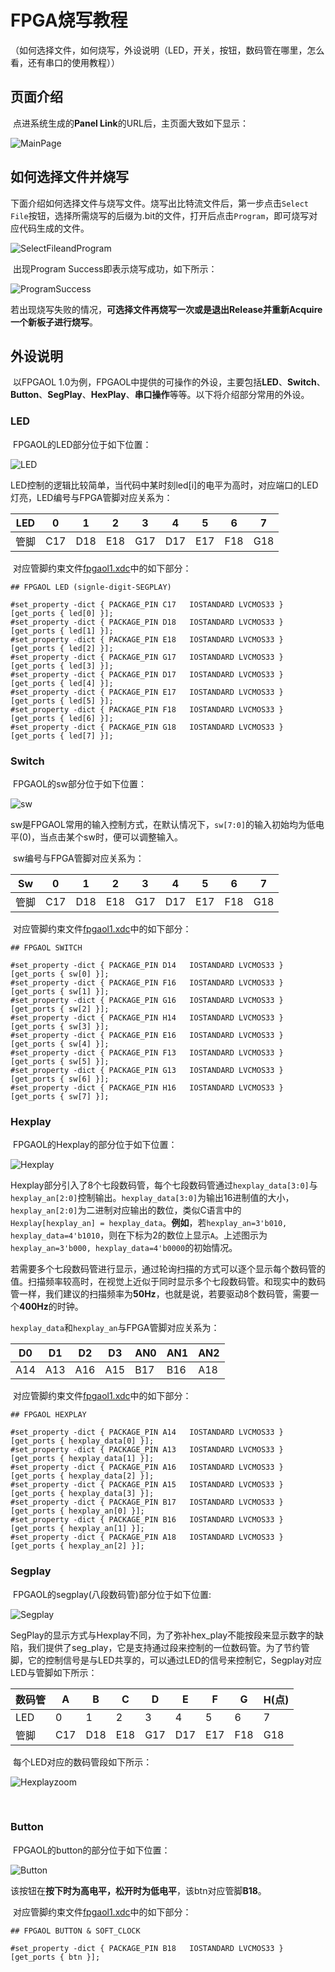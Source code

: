 # FPGA烧写教程

（如何选择文件，如何烧写，外设说明（LED，开关，按钮，数码管在哪里，怎么看，还有串口的使用教程））

## 页面介绍

​		点进系统生成的**Panel Link**的URL后，主页面大致如下显示：

![MainPage](./picture/FPGA烧写教程/MainPage.png)

## 如何选择文件并烧写

​		下面介绍如何选择文件与烧写文件。烧写出比特流文件后，第一步点击`Select File`按钮，选择所需烧写的后缀为.bit的文件，打开后点击`Program`，即可烧写对应代码生成的文件。

![SelectFileandProgram](./picture/FPGA烧写教程/SelectFileandProgram.png)

​		出现Program Success即表示烧写成功，如下所示：

![ProgramSuccess](./picture/FPGA烧写教程/ProgramSuccess.png)

​		若出现烧写失败的情况，**可选择文件再烧写一次或是退出Release并重新Acquire一个新板子进行烧写**。

## 外设说明

​		以FPGAOL 1.0为例，FPGAOL中提供的可操作的外设，主要包括**LED**、**Switch**、**Button**、**SegPlay**、**HexPlay**、**串口操作**等等。以下将介绍部分常用的外设。

### LED

​		FPGAOL的LED部分位于如下位置：

![LED](./picture/FPGA烧写教程/LED.png)

​		LED控制的逻辑比较简单，当代码中某时刻led[i]的电平为高时，对应端口的LED灯亮，LED编号与FPGA管脚对应关系为：

| LED  | 0    | 1    | 2    | 3    | 4    | 5    | 6    | 7    |
| ---- | ---- | ---- | ---- | ---- | ---- | ---- | ---- | ---- |
| 管脚 | C17  | D18  | E18  | G17  | D17  | E17  | F18  | G18  |

​		对应管脚约束文件[fpgaol1.xdc](https://fpgaol.ustc.edu.cn/download/fpgaol1.xdc)中的如下部分：

```
## FPGAOL LED (signle-digit-SEGPLAY)

#set_property -dict { PACKAGE_PIN C17   IOSTANDARD LVCMOS33 } [get_ports { led[0] }];
#set_property -dict { PACKAGE_PIN D18   IOSTANDARD LVCMOS33 } [get_ports { led[1] }];
#set_property -dict { PACKAGE_PIN E18   IOSTANDARD LVCMOS33 } [get_ports { led[2] }];
#set_property -dict { PACKAGE_PIN G17   IOSTANDARD LVCMOS33 } [get_ports { led[3] }];
#set_property -dict { PACKAGE_PIN D17   IOSTANDARD LVCMOS33 } [get_ports { led[4] }];
#set_property -dict { PACKAGE_PIN E17   IOSTANDARD LVCMOS33 } [get_ports { led[5] }];
#set_property -dict { PACKAGE_PIN F18   IOSTANDARD LVCMOS33 } [get_ports { led[6] }];
#set_property -dict { PACKAGE_PIN G18   IOSTANDARD LVCMOS33 } [get_ports { led[7] }];
```

### Switch

​		FPGAOL的sw部分位于如下位置：

![sw](./picture/FPGA烧写教程/sw.png)

​		sw是FPGAOL常用的输入控制方式，在默认情况下，`sw[7:0]`的输入初始均为低电平(0)，当点击某个sw时，便可以调整输入。

​		sw编号与FPGA管脚对应关系为：

| Sw   | 0    | 1    | 2    | 3    | 4    | 5    | 6    | 7    |
| ---- | ---- | ---- | ---- | ---- | ---- | ---- | ---- | ---- |
| 管脚 | C17  | D18  | E18  | G17  | D17  | E17  | F18  | G18  |

​		对应管脚约束文件[fpgaol1.xdc](https://fpgaol.ustc.edu.cn/download/fpgaol1.xdc)中的如下部分：

```
## FPGAOL SWITCH

#set_property -dict { PACKAGE_PIN D14   IOSTANDARD LVCMOS33 } [get_ports { sw[0] }];
#set_property -dict { PACKAGE_PIN F16   IOSTANDARD LVCMOS33 } [get_ports { sw[1] }];
#set_property -dict { PACKAGE_PIN G16   IOSTANDARD LVCMOS33 } [get_ports { sw[2] }];
#set_property -dict { PACKAGE_PIN H14   IOSTANDARD LVCMOS33 } [get_ports { sw[3] }];
#set_property -dict { PACKAGE_PIN E16   IOSTANDARD LVCMOS33 } [get_ports { sw[4] }];
#set_property -dict { PACKAGE_PIN F13   IOSTANDARD LVCMOS33 } [get_ports { sw[5] }];
#set_property -dict { PACKAGE_PIN G13   IOSTANDARD LVCMOS33 } [get_ports { sw[6] }];
#set_property -dict { PACKAGE_PIN H16   IOSTANDARD LVCMOS33 } [get_ports { sw[7] }];
```

### Hexplay

​		FPGAOL的Hexplay的部分位于如下位置：

![Hexplay](./picture/FPGA烧写教程/Hexplay.png)

​		Hexplay部分引入了8个七段数码管，每个七段数码管通过`hexplay_data[3:0]`与`hexplay_an[2:0]`控制输出。`hexplay_data[3:0]`为输出16进制值的大小，`hexplay_an[2:0]`为二进制对应输出的数位，类似C语言中的`Hexplay[hexplay_an] = hexplay_data`。**例如**，若`hexplay_an=3'b010, hexplay_data=4'b1010`，则在下标为2的数位上显示`A`。上述图示为`hexplay_an=3'b000, hexplay_data=4'b0000`的初始情况。

​		若需要多个七段数码管进行显示，通过轮询扫描的方式可以逐个显示每个数码管的值。扫描频率较高时，在视觉上近似于同时显示多个七段数码管。和现实中的数码管一样，我们建议的扫描频率为**50Hz**，也就是说，若要驱动8个数码管，需要一个**400Hz**的时钟。

​		`hexplay_data`和`hexplay_an`与FPGA管脚对应关系为：

| D0   | D1   | D2   | D3   | AN0  | AN1  | AN2  |
| ---- | ---- | ---- | ---- | ---- | ---- | ---- |
| A14  | A13  | A16  | A15  | B17  | B16  | A18  |

​		对应管脚约束文件[fpgaol1.xdc](https://fpgaol.ustc.edu.cn/download/fpgaol1.xdc)中的如下部分：

```
## FPGAOL HEXPLAY

#set_property -dict { PACKAGE_PIN A14   IOSTANDARD LVCMOS33 } [get_ports { hexplay_data[0] }];
#set_property -dict { PACKAGE_PIN A13   IOSTANDARD LVCMOS33 } [get_ports { hexplay_data[1] }];
#set_property -dict { PACKAGE_PIN A16   IOSTANDARD LVCMOS33 } [get_ports { hexplay_data[2] }];
#set_property -dict { PACKAGE_PIN A15   IOSTANDARD LVCMOS33 } [get_ports { hexplay_data[3] }];
#set_property -dict { PACKAGE_PIN B17   IOSTANDARD LVCMOS33 } [get_ports { hexplay_an[0] }];
#set_property -dict { PACKAGE_PIN B16   IOSTANDARD LVCMOS33 } [get_ports { hexplay_an[1] }];
#set_property -dict { PACKAGE_PIN A18   IOSTANDARD LVCMOS33 } [get_ports { hexplay_an[2] }];
```

### Segplay

​		FPGAOL的segplay(八段数码管)部分位于如下位置:

![Segplay](./picture/FPGA烧写教程/Segplay.png)

​		SegPlay的显示方式与Hexplay不同，为了弥补hex_play不能按段来显示数字的缺陷，我们提供了seg_play，它是支持通过段来控制的一位数码管。为了节约管脚，它的控制信号是与LED共享的，可以通过LED的信号来控制它，Segplay对应LED与管脚如下所示：

| 数码管 | A    | B    | C    | D    | E    | F    | G    | H(点) |
| ------ | ---- | ---- | ---- | ---- | ---- | ---- | ---- | ----- |
| LED    | 0    | 1    | 2    | 3    | 4    | 5    | 6    | 7     |
| 管脚   | C17  | D18  | E18  | G17  | D17  | E17  | F18  | G18   |

​		每个LED对应的数码管段如下所示：

![Hexplayzoom](./picture/FPGA烧写教程/Hexplayzoom.png)

​		

### Button

​		FPGAOL的button的部分位于如下位置：

![Button](./picture/FPGA烧写教程/Button.png)

​		该按钮在**按下时为高电平，松开时为低电平**，该btn对应管脚**B18**。

​		对应管脚约束文件[fpgaol1.xdc](https://fpgaol.ustc.edu.cn/download/fpgaol1.xdc)中的如下部分：

```
## FPGAOL BUTTON & SOFT_CLOCK

#set_property -dict { PACKAGE_PIN B18   IOSTANDARD LVCMOS33 } [get_ports { btn }];
```



